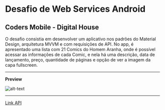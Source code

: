 # Desafio de Web Services Android #

## Coders Mobile - Digital House ##

O desafio consistia em desenvolver um aplicativo nos padrões do Material Design, arquitetura MVVM e com requisições de API.
No app, é apresentado uma lista com 21 Comics do Homem Aranha, onde é possível acessar as informações de cada Comic, e nela
há uma descrição, data de lançamento, preço, quantidade de páginas e opção de ver a imagem da capa fullscreen.

------------ 

**Preview**

![alt-text](https://github.com/angelcomp/Desafio-Integrador-3/blob/main/gif/spider.gif)

------------ 

[Link API](https://developer.marvel.com)
